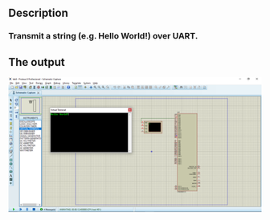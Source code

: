 ## Description

### Transmit a string (e.g. Hello World!) over UART.

## The output

![lab8_simulation](proteus.PNG)
